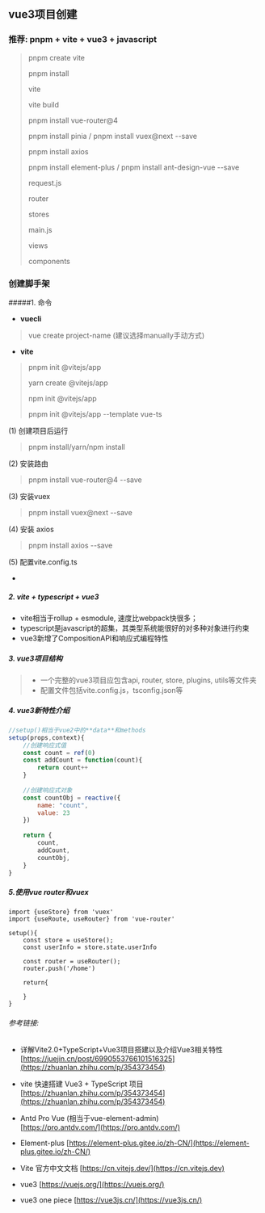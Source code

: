 ## vue3项目创建

### 推荐: pnpm + vite + vue3 + javascript
> pnpm create vite 
> 
> pnpm install 
> 
> vite 
> 
> vite build 
>
> pnpm install vue-router@4 
> 
> pnpm install pinia / pnpm install vuex@next --save
> 
> pnpm install axios
> 
> pnpm install element-plus / pnpm install ant-design-vue --save
>
> request.js 
> 
> router
> 
> stores
> 
> main.js
> 
> views
> 
> components

###  创建脚手架
#####1. 命令

- **vuecli**

> vue create project-name (建议选择manually手动方式)

- **vite**

> pnpm init @vitejs/app
>
> yarn create @vitejs/app
> 
> npm init @vitejs/app
> 
> pnpm init @vitejs/app <project-name> --template vue-ts

(1) 创建项目后运行

>pnpm install/yarn/npm install  

(2) 安装路由
>
> pnpm install vue-router@4 --save
>

(3) 安装vuex
>
> pnpm install vuex@next --save
> 

(4) 安装 axios
>
>pnpm install axios --save
>

(5) 配置vite.config.ts

-
##### 2. vite + typescript + vue3  

   - vite相当于rollup + esmodule, 速度比webpack快很多；
   - typescript是javascript的超集，其类型系统能很好的对多种对象进行约束
   - vue3新增了CompositionAPI和响应式编程特性  

##### 3. vue3项目结构
>- 一个完整的vue3项目应包含api, router, store, plugins, utils等文件夹
> -  配置文件包括vite.config.js，tsconfig.json等  

##### 4. vue3新特性介绍
```javascript
//setup()相当于vue2中的**data**和methods
setup(props,context){
	//创建响应式值
	const count = ref(0)
	const addCount = function(count){
		return count++
	}
	
	//创建响应式对象
	const countObj = reactive({
		name: "count",
		value: 23
	})
	
	return {
		count,
		addCount,
		countObj,
	}
}
```
##### 5.使用vue router和vuex
```
import {useStore} from 'vuex'
import {useRoute, useRouter} from 'vue-router'

setup(){
	const store = useStore();
	const userInfo = store.state.userInfo
	
	const router = useRouter();
	router.push('/home')
	
	return{
	
	}
}
```


###### 参考链接:   
- 详解Vite2.0+TypeScript+Vue3项目搭建以及介绍Vue3相关特性 
	[https://juejin.cn/post/6990553766101516325](https://zhuanlan.zhihu.com/p/354373454)
	
- vite 快速搭建 Vue3 + TypeScript 项目
	[https://zhuanlan.zhihu.com/p/354373454](https://zhuanlan.zhihu.com/p/354373454)

- Antd Pro Vue (相当于vue-element-admin)  
	[https://pro.antdv.com/](https://pro.antdv.com/)
	
- Element-plus
	[https://element-plus.gitee.io/zh-CN/](https://element-plus.gitee.io/zh-CN/)
	
- Vite 官方中文文档
	[https://cn.vitejs.dev/](https://cn.vitejs.dev)

- vue3
	[https://vuejs.org/](https://vuejs.org/)
	
- vue3 one piece
	[https://vue3js.cn/](https://vue3js.cn/)
